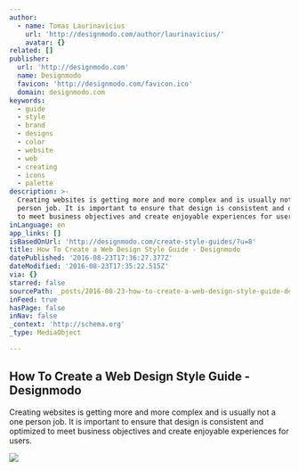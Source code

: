 ```yaml
---
author:
  - name: Tomas Laurinavicius
    url: 'http://designmodo.com/author/laurinavicius/'
    avatar: {}
related: []
publisher:
  url: 'http://designmodo.com'
  name: Designmodo
  favicon: 'http://designmodo.com/favicon.ico'
  domain: designmodo.com
keywords:
  - guide
  - style
  - brand
  - designs
  - color
  - website
  - web
  - creating
  - icons
  - palette
description: >-
  Creating websites is getting more and more complex and is usually not a one
  person job. It is important to ensure that design is consistent and optimized
  to meet business objectives and create enjoyable experiences for users.
inLanguage: en
app_links: []
isBasedOnUrl: 'http://designmodo.com/create-style-guides/?u=8'
title: How To Create a Web Design Style Guide - Designmodo
datePublished: '2016-08-23T17:36:27.377Z'
dateModified: '2016-08-23T17:35:22.515Z'
via: {}
starred: false
sourcePath: _posts/2016-08-23-how-to-create-a-web-design-style-guide-designmodo.md
inFeed: true
hasPage: false
inNav: false
_context: 'http://schema.org'
_type: MediaObject

---
```

<article style=""><h1>How To Create a Web Design Style Guide - Designmodo</h1><p>Creating websites is getting more and more complex and is usually not a one person job. It is important to ensure that design is consistent and optimized to meet business objectives and create enjoyable experiences for users.</p><img src="http://designmodo.com/wp-content/uploads/2014/10/airbnb-web-toolkit.png" /></article>
